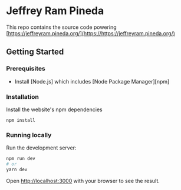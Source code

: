 # Jeffrey Ram Pineda

This repo contains the source code powering [https://jeffreyram.pineda.org/](https://https://jeffreyram.pineda.org/)

## Getting Started

### Prerequisites

- Install [Node.js] which includes [Node Package Manager][npm]

### Installation

Install the website's npm dependencies

```
npm install 
```

### Running locally

Run the development server:

```bash
npm run dev
# or
yarn dev
```

Open [http://localhost:3000](http://localhost:3000) with your browser to see the result.
